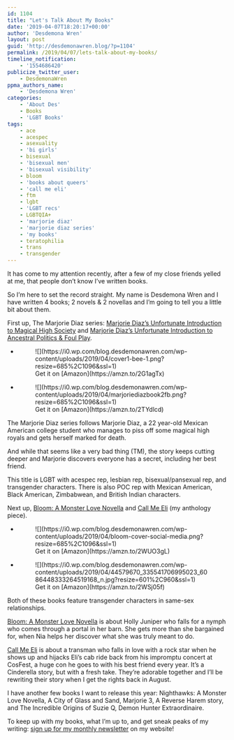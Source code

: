 ```yaml
---
id: 1104
title: "Let's Talk About My Books"
date: '2019-04-07T18:20:17+00:00'
author: 'Desdemona Wren'
layout: post
guid: 'http://desdemonawren.blog/?p=1104'
permalink: /2019/04/07/lets-talk-about-my-books/
timeline_notification:
    - '1554686420'
publicize_twitter_user:
    - DesdemonaWren
ppma_authors_name:
    - 'Desdemona Wren'
categories:
    - 'About Des'
    - Books
    - 'LGBT Books'
tags:
    - ace
    - acespec
    - asexuality
    - 'bi girls'
    - bisexual
    - 'bisexual men'
    - 'bisexual visibility'
    - bloom
    - 'books about queers'
    - 'call me eli'
    - ftm
    - lgbt
    - 'LGBT recs'
    - LGBTQIA+
    - 'marjorie diaz'
    - 'marjorie diaz series'
    - 'my books'
    - teratophilia
    - trans
    - transgender
---
```


It has come to my attention recently, after a few of my close friends yelled at me, that people don’t know I’ve written books.

So I’m here to set the record straight. My name is Desdemona Wren and I have written 4 books; 2 novels &amp; 2 novellas and I’m going to tell you a little bit about them.

First up, The Marjorie Diaz series: [Marjorie Diaz’s Unfortunate Introduction to Magical High Society](https://amzn.to/2UooF6g) and [Marjorie Diaz’s Unfortunate Introduction to Ancestral Politics &amp; Foul Play](https://amzn.to/2WVeNOp).

- <figure>![](https://i0.wp.com/blog.desdemonawren.com/wp-content/uploads/2019/04/cover1-bee-1.png?resize=685%2C1096&ssl=1)<figcaption>Get it on [Amazon](https://amzn.to/2G1agTx)</figcaption></figure>
- <figure>![](https://i0.wp.com/blog.desdemonawren.com/wp-content/uploads/2019/04/marjoriediazbook2fb.png?resize=685%2C1096&ssl=1)<figcaption>Get it on [Amazon](https://amzn.to/2TYdlcd)</figcaption></figure>

The Marjorie Diaz series follows Marjorie Diaz, a 22 year-old Mexican American college student who manages to piss off some magical high royals and gets herself marked for death.

And while that seems like a very bad thing (TM), the story keeps cutting deeper and Marjorie discovers everyone has a secret, including her best friend.

This title is LGBT with acespec rep, lesbian rep, bisexual/pansexual rep, and transgender characters. There is also POC rep with Mexican American, Black American, Zimbabwean, and British Indian characters.

Next up, [Bloom: A Monster Love Novella](https://amzn.to/2D2cQYN) and [Call Me Eli](https://amzn.to/2YW74RZ) (my anthology piece).

- <figure>![](https://i0.wp.com/blog.desdemonawren.com/wp-content/uploads/2019/04/bloom-cover-social-media.png?resize=685%2C1096&ssl=1)<figcaption>Get it on [Amazon](https://amzn.to/2WUO3gL)</figcaption></figure>
- <figure>![](https://i0.wp.com/blog.desdemonawren.com/wp-content/uploads/2019/04/44579670_335541706995023_6086448333264519168_n.jpg?resize=601%2C960&ssl=1)<figcaption>Get it on [Amazon](https://amzn.to/2WSj05f)</figcaption></figure>

Both of these books feature transgender characters in same-sex relationships.

[Bloom: A Monster Love Novella](https://www.amazon.com/gp/product/B07B4SLH9S/ref=as_li_qf_asin_il_tl?ie=UTF8&tag=myblog7709-20&creative=9325&linkCode=as2&creativeASIN=B07B4SLH9S&linkId=901dce1d75c4ce5b6f70416a496e6c08) is about Holly Juniper who falls for a nymph who comes through a portal in her barn. She gets more than she bargained for, when Nia helps her discover what she was truly meant to do.

[Call Me Eli](https://www.amazon.com/gp/product/B07JYW83WY/ref=as_li_qf_asin_il_tl?ie=UTF8&tag=myblog7709-20&creative=9325&linkCode=as2&creativeASIN=B07JYW83WY&linkId=bb7a06fa2250b8218ba3dd5e1ba84a32) is about a transman who falls in love with a rock star when he shows up and hijacks Eli’s cab ride back from his impromptu concert at CosFest, a huge con he goes to with his best friend every year. It’s a Cinderella story, but with a fresh take. They’re adorable together and I’ll be rewriting their story when I get the rights back in August.

I have another few books I want to release this year: Nighthawks: A Monster Love Novella, A City of Glass and Sand, Marjorie 3, A Reverse Harem story, and The Incredible Origins of Suzie Q, Demon Hunter Extraordinaire.

To keep up with my books, what I’m up to, and get sneak peaks of my writing: [sign up for my monthly newsletter](https://desdemonawren.com) on my website!
